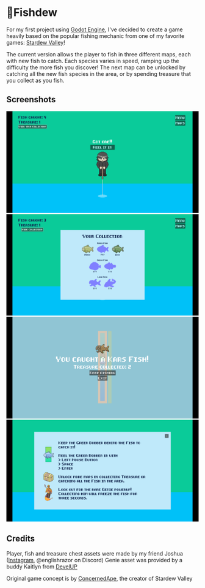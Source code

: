# 🎣Fishdew
For my first project using [Godot Engine](https://godotengine.org/), I've decided to create a game heavily based on the popular fishing mechanic from one of my favorite games: [Stardew Valley](https://www.stardewvalley.net/)!

The current version allows the player to fish in three different maps, each with new fish to catch. Each species varies in speed, ramping up the difficulty the more fish you discover! The next map can be unlocked by catching all the new fish species in the area, or by spending treasure that you collect as you fish.

## Screenshots
<img alt="Fishdew gameplay" src="screenshots/Fishdew3.0.gif">
<img alt="Partially completed fish collection" src="screenshots/fish_collection.png">
<img alt="Catching a fish successfully" src="screenshots/fish_caught_screen.png">
<img alt="The help screen" src="screenshots/help_screen.png">

## Credits
Player, fish and treasure chest assets were made by my friend Joshua ([Instagram](https://www.instagram.com/englishrazor/), @englishrazor on Discord)
Genie asset was provided by a buddy Kaitlyn from [DevelUP](https://develup.games/)

Original game concept is by [ConcernedApe](https://twitter.com/ConcernedApe?ref_src=twsrc%5Egoogle%7Ctwcamp%5Eserp%7Ctwgr%5Eauthor), the creator of Stardew Valley
